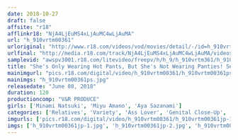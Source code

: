 ```yaml
---
date: 2018-10-27
draft: false
affsite: "r18"
afflinkr18: "NjA4LjEuMS4xLjAuMC4wLjAuMA"
url: "h_910vrtm00361"
urloriginal: "http://www.r18.com/videos/vod/movies/detail/-/id=h_910vrtm00361"
urlfinal: "http://media.r18.com/track/NjA4LjEuMS4xLjAuMC4wLjAuMA/videos/vod/movies/detail/-/id=h_910vrtm00361"
samplevid: "awspv3001.r18.com/litevideo/freepv/h/h_9/h_910vrtm361/h_910vrtm361_dmb_w.mp4"
title: "She's Only Wearing Hot Pants, But She's Not Wearing Panties! Seeing Flashes Of His Older Sister's Cunt, This Cherry Boy Little Brother Is Suddenly Rock Hard! Unable To Hold Back, He Jumps His Sister For A Quickie! His First Time Fucking, The Little Brother Pumps His Sister's Cunt Hard With His Fast-Driving Piston, But Cums Too Soon And Creampies Her Cunt With A Mother Lode Of Brotherly Love!"
mainimgurl: "pics.r18.com/digital/video/h_910vrtm00361/h_910vrtm00361ps.jpg"
mainimgs: "h_910vrtm00361ps.jpg"
releasedate: "June 08, 2018"
duration: 120
productioncomp: "V&R PRODUCE"
girls: ['Minami Natsuki', 'Miyu Amano', 'Aya Sazanami']
categories: ['Relatives', 'Variety', 'Ass Lover', 'Genital Close-Up', 'Sister', 'Creampie', 'Hi-Def']
imgurls: ['pics.r18.com/digital/video/h_910vrtm00361/h_910vrtm00361jp-1.jpg', 'pics.r18.com/digital/video/h_910vrtm00361/h_910vrtm00361jp-2.jpg', 'pics.r18.com/digital/video/h_910vrtm00361/h_910vrtm00361jp-3.jpg', 'pics.r18.com/digital/video/h_910vrtm00361/h_910vrtm00361jp-4.jpg', 'pics.r18.com/digital/video/h_910vrtm00361/h_910vrtm00361jp-5.jpg', 'pics.r18.com/digital/video/h_910vrtm00361/h_910vrtm00361jp-6.jpg', 'pics.r18.com/digital/video/h_910vrtm00361/h_910vrtm00361jp-7.jpg', 'pics.r18.com/digital/video/h_910vrtm00361/h_910vrtm00361jp-8.jpg', 'pics.r18.com/digital/video/h_910vrtm00361/h_910vrtm00361jp-9.jpg', 'pics.r18.com/digital/video/h_910vrtm00361/h_910vrtm00361jp-10.jpg', 'pics.r18.com/digital/video/h_910vrtm00361/h_910vrtm00361jp-11.jpg', 'pics.r18.com/digital/video/h_910vrtm00361/h_910vrtm00361jp-12.jpg', 'pics.r18.com/digital/video/h_910vrtm00361/h_910vrtm00361jp-13.jpg', 'pics.r18.com/digital/video/h_910vrtm00361/h_910vrtm00361jp-14.jpg', 'pics.r18.com/digital/video/h_910vrtm00361/h_910vrtm00361jp-15.jpg', 'pics.r18.com/digital/video/h_910vrtm00361/h_910vrtm00361jp-16.jpg', 'pics.r18.com/digital/video/h_910vrtm00361/h_910vrtm00361jp-17.jpg', 'pics.r18.com/digital/video/h_910vrtm00361/h_910vrtm00361jp-18.jpg', 'pics.r18.com/digital/video/h_910vrtm00361/h_910vrtm00361jp-19.jpg', 'pics.r18.com/digital/video/h_910vrtm00361/h_910vrtm00361jp-20.jpg']
imgs: ['h_910vrtm00361jp-1.jpg', 'h_910vrtm00361jp-2.jpg', 'h_910vrtm00361jp-3.jpg', 'h_910vrtm00361jp-4.jpg', 'h_910vrtm00361jp-5.jpg', 'h_910vrtm00361jp-6.jpg', 'h_910vrtm00361jp-7.jpg', 'h_910vrtm00361jp-8.jpg', 'h_910vrtm00361jp-9.jpg', 'h_910vrtm00361jp-10.jpg', 'h_910vrtm00361jp-11.jpg', 'h_910vrtm00361jp-12.jpg', 'h_910vrtm00361jp-13.jpg', 'h_910vrtm00361jp-14.jpg', 'h_910vrtm00361jp-15.jpg', 'h_910vrtm00361jp-16.jpg', 'h_910vrtm00361jp-17.jpg', 'h_910vrtm00361jp-18.jpg', 'h_910vrtm00361jp-19.jpg', 'h_910vrtm00361jp-20.jpg']
---
```

